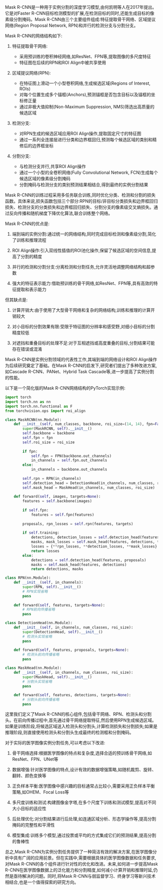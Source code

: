 Mask R-CNN是一种用于实例分割的深度学习模型,由何凯明等人在2017年提出。它是对Faster R-CNN目标检测模型的扩展,在检测目标的同时,还能生成目标的像素级分割掩码。Mask R-CNN由三个主要组件组成:特征提取骨干网络、区域提议网络(Region Proposal Network, RPN)和并行的检测分支与分割分支。

Mask R-CNN的网络结构如下:

1. 特征提取骨干网络:
   - 采用预训练的卷积神经网络,如ResNet、FPN等,提取图像的多尺度特征
   - 特征图在后续的RPN和ROI Align中被共享使用
   
2. 区域提议网络(RPN):
   - 在特征图上滑动一个小型卷积网络,生成候选区域(Regions of Interest, ROIs)
   - 对每个位置生成多个锚框(Anchors),预测锚框是否包含目标以及锚框的坐标修正量
   - 通过非极大值抑制(Non-Maximum Suppression, NMS)筛选出高质量的候选区域
   
3. 检测分支:
   - 对RPN生成的候选区域应用ROI Align操作,提取固定尺寸的特征图
   - 通过一系列全连接层进行分类和边界框回归,预测每个候选区域的类别和精修后的边界框坐标
   
4. 分割分支:
   - 与检测分支并行,共享ROI Align操作
   - 通过一个小型的全卷积网络(Fully Convolutional Network, FCN)生成每个候选区域的像素级分割掩码
   - 分割掩码与检测分支的类别预测结果相结合,得到最终的实例分割结果

Mask R-CNN的训练过程采用多任务联合训练,同时优化分类、检测和分割的损失函数。具体来说,损失函数包括三个部分:RPN的目标/非目标分类损失和边界框回归损失、检测分支的分类损失和边界框回归损失、分割分支的像素级交叉熵损失。通过反向传播和随机梯度下降优化算法,联合训练整个网络。

Mask R-CNN的优点是:

1. 端到端的实例分割:通过统一的网络结构,同时完成目标检测和像素级分割,简化了训练和推理流程

2. ROI Align操作:引入双线性插值的ROI池化操作,保留了候选区域的空间信息,提高了分割的精度

3. 并行的检测和分割分支:分离检测和分割任务,允许灵活地调整网络结构和超参数

4. 强大的特征表示能力:借助预训练的骨干网络,如ResNet、FPN等,具有高效的特征提取和表示能力

但其缺点是:

1. 计算开销大:由于使用了大型骨干网络和复杂的网络结构,训练和推理的计算开销较大

2. 对小目标的分割效果有限:受限于特征图的分辨率和感受野,对细小目标的分割精度较低

3. 对遮挡和重叠目标的处理不足:对于互相遮挡或高度重叠的目标,分割结果可能存在错误或混淆

Mask R-CNN是实例分割领域的代表性工作,其端到端的网络设计和ROI Align操作为后续研究奠定了基础。在Mask R-CNN的启发下,研究者们提出了多种改进方案,如Cascade R-CNN、PANet、Hybrid Task Cascade等,进一步提高了实例分割的性能。

以下是一个简化版的Mask R-CNN网络结构的PyTorch实现示例:

```python
import torch
import torch.nn as nn
import torch.nn.functional as F
from torchvision.ops import roi_align

class MaskRCNN(nn.Module):
    def __init__(self, num_classes, backbone, roi_size=(14, 14), fpn=False):
        super(MaskRCNN, self).__init__()
        self.backbone = backbone
        self.fpn = fpn
        self.roi_size = roi_size
        
        if fpn:
            self.fpn = FPN(backbone.out_channels)
            in_channels = self.fpn.out_channels
        else:
            in_channels = backbone.out_channels
        
        self.rpn = RPN(in_channels)
        self.detection_head = DetectionHead(in_channels, num_classes, roi_size)
        self.mask_head = MaskHead(in_channels, num_classes, roi_size)
    
    def forward(self, images, targets=None):
        features = self.backbone(images)
        
        if self.fpn:
            features = self.fpn(features)
        
        proposals, rpn_losses = self.rpn(features, targets)
        
        if self.training:
            detections, detection_losses = self.detection_head(features, proposals, targets)
            masks, mask_losses = self.mask_head(features, detections, targets)
            losses = {**rpn_losses, **detection_losses, **mask_losses}
            return losses
        else:
            detections = self.detection_head(features, proposals)
            masks = self.mask_head(features, detections)
            return detections, masks

class RPN(nn.Module):
    def __init__(self, in_channels):
        super(RPN, self).__init__()
        # RPN实现省略
        pass
    
    def forward(self, features, targets=None):
        # RPN前向传播省略
        pass

class DetectionHead(nn.Module):
    def __init__(self, in_channels, num_classes, roi_size):
        super(DetectionHead, self).__init__()
        # 检测头实现省略
        pass
    
    def forward(self, features, proposals, targets=None):
        # 检测头前向传播省略
        pass

class MaskHead(nn.Module):
    def __init__(self, in_channels, num_classes, roi_size):
        super(MaskHead, self).__init__()
        # 分割头实现省略
        pass
    
    def forward(self, features, detections, targets=None):
        # 分割头前向传播省略
        pass
```

这里我们定义了Mask R-CNN的核心组件,包括骨干网络、RPN、检测头和分割头。在前向传播过程中,首先通过骨干网络提取特征,然后使用RPN生成候选区域。如果是训练阶段,将候选区域送入检测头和分割头,计算检测损失和分割损失;如果是推理阶段,则直接使用检测头和分割头生成最终的检测框和分割掩码。

对于实际的医学图像实例分割任务,可以考虑以下改进:

1. 骨干网络选择:根据医学图像的特点和复杂度,选择合适的预训练骨干网络,如ResNet、FPN、UNet等

2. 数据增强:针对医学图像的特点,设计有效的数据增强策略,如随机裁剪、旋转、翻转、颜色变换等

3. 正负样本平衡:医学图像中感兴趣的目标通常占比较小,需要采用正负样本平衡策略,如OHEM、Focal Loss等

4. 多尺度训练和测试:构建图像金字塔,在多个尺度下训练和测试模型,提高对不同大小目标的适应性

5. 后处理优化:对分割结果进行后处理,如连通区域分析、形态学操作等,提高分割掩码的完整性和平滑性

6. 模型集成:训练多个模型,通过投票或平均的方式集成它们的预测结果,提高分割的鲁棒性

总之,Mask R-CNN为实例分割任务提供了一种简洁有效的解决方案,在医学图像分析中具有广阔的应用前景。但在实践中,需要根据具体的医学图像数据和任务要求,对Mask R-CNN的各个组件进行针对性的优化和改进。未来,如何进一步提高Mask R-CNN在医学图像数据上的泛化能力和分割精度,如何减小计算开销和推理时延,仍然是亟待解决的问题。同时,将Mask R-CNN与弱监督学习、终身学习等新兴技术相结合,也是一个值得探索的研究方向。